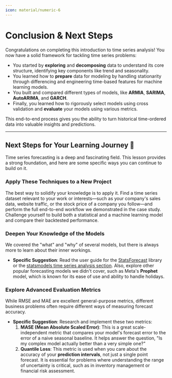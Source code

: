 ```yaml
---
icon: material/numeric-6
---
```


# Conclusion & Next Steps


Congratulations on completing this introduction to time series analysis! You now have a solid framework for tackling time series problems:

* You started by **exploring** and **decomposing** data to understand its core structure, identifying key components like trend and seasonality.
* You learned how to **prepare** data for modeling by handling stationarity through differencing and engineering time-based features for machine learning models.
* You built and compared different types of models, like **ARMIA**, **SARIMA**, **AutoARIMA**, and **GARCH**.
* Finally, you learned how to rigorously select models using cross validation and **evaluate** your models using various metrics. 

This end-to-end process gives you the ability to turn historical time-ordered data into valuable insights and predictions.

---
## **Next Steps for Your Learning Journey 🚀**

Time series forecasting is a deep and fascinating field. This lesson provides a strong foundation, and here are some specific ways you can continue to build on it.

### **Apply These Techniques to a New Project**

The best way to solidify your knowledge is to apply it. Find a time series dataset relevant to your work or interests—such as your company's sales data, website traffic, or the stock price of a company you follow—and perform the full end-to-end workflow we demonstrated in the case study. Challenge yourself to build both a statistical and a machine learning model and compare their backtested performance.

### **Deepen Your Knowledge of the Models**

We covered the "what" and "why" of several models, but there is always more to learn about their inner workings.

* **Specific Suggestion**: Read the user guide for the [StatsForecast](https://nixtla.github.io/statsforecast/) library or the [statsmodels time series analysis section](https://www.statsmodels.org/stable/tsa.html). Also, explore other popular forecasting models we didn't cover, such as Meta's **Prophet** model, which is known for its ease of use and ability to handle holidays.

### **Explore Advanced Evaluation Metrics**

While RMSE and MAE are excellent general-purpose metrics, different business problems often require different ways of measuring forecast accuracy.

* **Specific Suggestion**: Research and implement these two metrics:
    1.  **MASE (Mean Absolute Scaled Error)**: This is a great scale-independent metric that compares your model's forecast error to the error of a naive seasonal baseline. It helps answer the question, "Is my complex model actually better than a very simple one?"
    2.  **Quantile Loss**: This metric is used when you care about the accuracy of your **prediction intervals**, not just a single point forecast. It is essential for problems where understanding the range of uncertainty is critical, such as in inventory management or financial risk assessment.